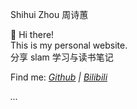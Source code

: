 <HomeTitle>Shihui Zhou <span text="lg c-light">周诗蕙</span></HomeTitle>

👋 Hi there! <br>
This is my personal website.<br>
分享 slam 学习与读书笔记

Find me: [<i class="i-carbon:logo-github" /> Github](https://github.com/ZhouShihui210) | [<i class="c-cyan-500 i-ri:bilibili-fill" /> Bilibili](https://space.bilibili.com/291406031)

...

<div class="w-50px my-8 mx-auto border-t border-c-border"/>


